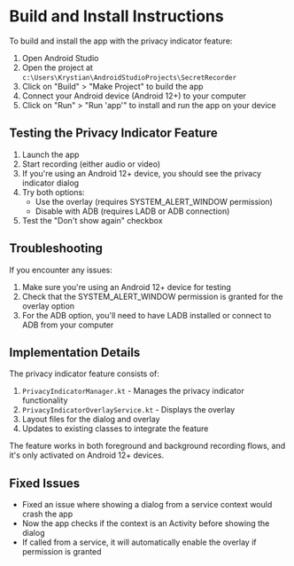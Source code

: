 # Build and Install Instructions

To build and install the app with the privacy indicator feature:

1. Open Android Studio
2. Open the project at `c:\Users\Krystian\AndroidStudioProjects\SecretRecorder`
3. Click on "Build" > "Make Project" to build the app
4. Connect your Android device (Android 12+) to your computer
5. Click on "Run" > "Run 'app'" to install and run the app on your device

## Testing the Privacy Indicator Feature

1. Launch the app
2. Start recording (either audio or video)
3. If you're using an Android 12+ device, you should see the privacy indicator dialog
4. Try both options:
   - Use the overlay (requires SYSTEM_ALERT_WINDOW permission)
   - Disable with ADB (requires LADB or ADB connection)
5. Test the "Don't show again" checkbox

## Troubleshooting

If you encounter any issues:

1. Make sure you're using an Android 12+ device for testing
2. Check that the SYSTEM_ALERT_WINDOW permission is granted for the overlay option
3. For the ADB option, you'll need to have LADB installed or connect to ADB from your computer

## Implementation Details

The privacy indicator feature consists of:

1. `PrivacyIndicatorManager.kt` - Manages the privacy indicator functionality
2. `PrivacyIndicatorOverlayService.kt` - Displays the overlay
3. Layout files for the dialog and overlay
4. Updates to existing classes to integrate the feature

The feature works in both foreground and background recording flows, and it's only activated on Android 12+ devices.

## Fixed Issues

- Fixed an issue where showing a dialog from a service context would crash the app
- Now the app checks if the context is an Activity before showing the dialog
- If called from a service, it will automatically enable the overlay if permission is granted
